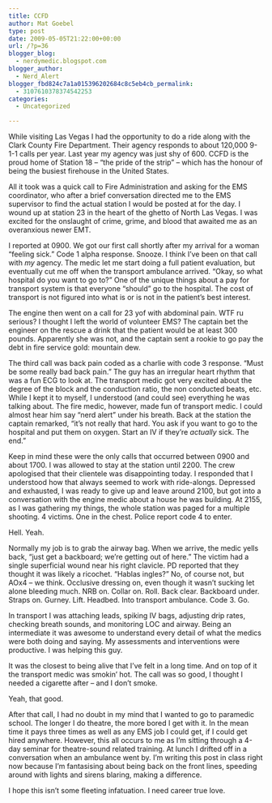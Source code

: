 ```yaml
---
title: CCFD
author: Mat Goebel
type: post
date: 2009-05-05T21:22:00+00:00
url: /?p=36
blogger_blog:
  - nerdymedic.blogspot.com
blogger_author:
  - Nerd_Alert
blogger_fbd824c7a1a015396202684c8c5eb4cb_permalink:
  - 3107610378374542253
categories:
  - Uncategorized

---
```

While visiting Las Vegas I had the opportunity to do a ride along with the Clark County Fire Department. Their agency responds to about 120,000 9-1-1 calls per year. Last year my agency was just shy of 600. CCFD is the proud home of Station 18 &#8211; &#8220;the pride of the strip&#8221; &#8211; which has the honour of being the busiest firehouse in the United States.
  
All it took was a quick call to Fire Administration and asking for the EMS coordinator, who after a brief conversation directed me to the EMS supervisor to find the actual station I would be posted at for the day. I wound up at station 23 in the heart of the ghetto of North Las Vegas. I was excited for the onslaught of crime, grime, and blood that awaited me as an overanxious newer EMT.
  
I reported at 0900. We got our first call shortly after my arrival for a woman &#8220;feeling sick.&#8221; Code 1 alpha response. Snooze. I think I&#8217;ve been on that call with <span style="font-style:italic;">my</span> agency. The medic let me start doing a full patient evaluation, but eventually cut me off when the transport ambulance arrived. &#8220;Okay, so what hospital do you want to go to?&#8221; One of the unique things about a pay for transport system is that everyone &#8220;should&#8221; go to the hospital. The cost of transport is not figured into what is or is not in the patient&#8217;s best interest.

The engine then went on a call for 23 yof with abdominal pain. WTF ru serious? I thought I left the world of volunteer EMS? The captain bet the engineer on the rescue a drink that the patient would be at least 300 pounds. Apparently she was not, and the captain sent a rookie to go pay the debt in fire service gold: mountain dew.

The third call was back pain coded as a charlie with code 3 response. &#8220;Must be some really bad back pain.&#8221; The guy has an irregular heart rhythm that was a fun ECG to look at. The transport medic got very excited about the degree of the block and the conduction ratio, the non conducted beats, etc. While I kept it to myself, I understood (and could see) everything he was talking about. The fire medic, however, made fun of transport medic. I could almost hear him say &#8220;nerd alert&#8221; under his breath. Back at the station the captain remarked, &#8220;it&#8217;s not really that hard. You ask if you want to go to the hospital and put them on oxygen. Start an IV if they&#8217;re <span style="font-style:italic;">actually</span> sick. The end.&#8221;

Keep in mind these were the only calls that occurred between 0900 and about 1700. I was allowed to stay at the station until 2200. The crew apologised that their clientele was disappointing today. I responded that I understood how that always seemed to work with ride-alongs. Depressed and exhausted, I was ready to give up and leave around 2100, but got into a conversation with the engine medic about a house he was building. At 2155, as I was gathering my things, the whole station was paged for a multiple shooting. 4 victims. One in the chest. Police report code 4 to enter.

Hell. Yeah.

Normally my job is to grab the airway bag. When we arrive, the medic yells back, &#8220;just get a backboard; we&#8217;re getting out of here.&#8221; The victim had a single superficial wound near his right clavicle. PD reported that they thought it was likely a ricochet. &#8220;Hablas ingles?&#8221; No, of course not, but AOx4 &#8211; we think. Occlusive dressing on, even though it wasn&#8217;t sucking let alone bleeding much. NRB on. Collar on. Roll. Back clear. Backboard under. Straps on. Gurney. Lift. Headbed. Into transport ambulance. Code 3. Go.

In transport I was attaching leads, spiking IV bags, adjusting drip rates, checking breath sounds, and monitoring LOC and airway. Being an intermediate it was awesome to understand every detail of what the medics were both doing and saying. My assessments and interventions were productive. I was helping this guy.

It was the closest to being alive that I&#8217;ve felt in a long time. And on top of it the transport medic was smokin&#8217; hot. The call was so good, I thought I needed a cigarette after &#8211; and I don&#8217;t smoke.

Yeah, that good.

After that call, I had no doubt in my mind that I wanted to go to paramedic school. The longer I do theatre, the more bored I get with it. In the mean time it pays three times as well as any EMS job I could get, if I could get hired anywhere. However, this all occurs to me as I&#8217;m sitting through a 4-day seminar for theatre-sound related training. At lunch I drifted off in a conversation when an ambulance went by. I&#8217;m writing this post in class right now because I&#8217;m fantasising about being back on the front lines, speeding around with lights and sirens blaring, making a difference.

I hope this isn&#8217;t some fleeting infatuation. I need career true love.

<div class="blogger-post-footer">
  <img alt="" width="1" height="1" />
</div>